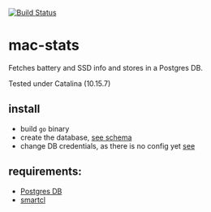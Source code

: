 
[![Build Status](https://github.com/laurentbh/mac-stats/workflows/Go/badge.svg)](https://github.com/laurentbh/mac-stats/actions)

# mac-stats

Fetches battery and SSD info and stores in a Postgres DB.

Tested under Catalina (10.15.7)

## install
- build `go` binary
- create the database, [see schema](https://github.com/laurentbh/mac-stats/schema.sql)
- change DB credentials, as there is no config yet [see](https://github.com/laurentbh/mac-stats/blob/main/postgres.go#L15-L21)
## requirements:
- [Postgres DB](https://www.postgresql.org/)
- [smartcl](http://www.smartmontools.org)
